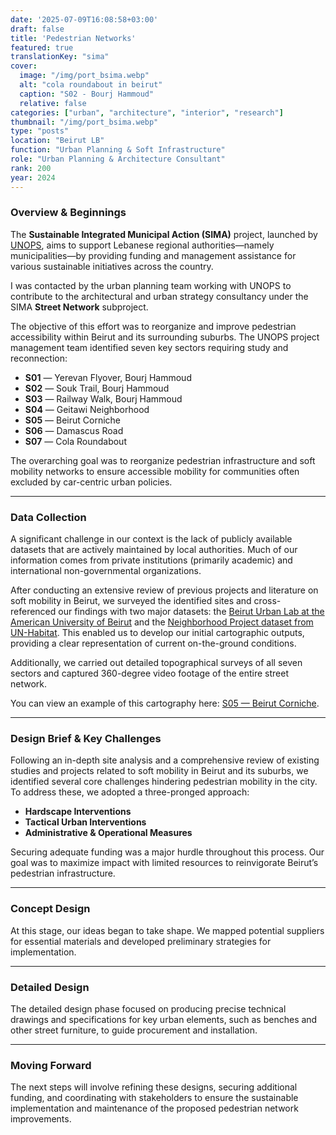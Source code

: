 ```yaml
---
date: '2025-07-09T16:08:58+03:00'
draft: false
title: 'Pedestrian Networks'
featured: true
translationKey: "sima"
cover:
  image: "/img/port_bsima.webp"
  alt: "cola roundabout in beirut"
  caption: "S02 - Bourj Hammoud"
  relative: false 
categories: ["urban", "architecture", "interior", "research"]
thumbnail: "/img/port_bsima.webp"
type: "posts"
location: "Beirut LB"
function: "Urban Planning & Soft Infrastructure"
role: "Urban Planning & Architecture Consultant"
rank: 200
year: 2024
---
```


### Overview & Beginnings

The **Sustainable Integrated Municipal Action (SIMA)** project, launched by [UNOPS](https://lebanon.un.org/en/227264-unops-launches-two-call-proposals-lebanon), aims to support Lebanese regional authorities—namely municipalities—by providing funding and management assistance for various sustainable initiatives across the country.

I was contacted by the urban planning team working with UNOPS to contribute to the architectural and urban strategy consultancy under the SIMA **Street Network** subproject.

The objective of this effort was to reorganize and improve pedestrian accessibility within Beirut and its surrounding suburbs. The UNOPS project management team identified seven key sectors requiring study and reconnection:

- **S01** — Yerevan Flyover, Bourj Hammoud
- **S02** — Souk Trail, Bourj Hammoud
- **S03** — Railway Walk, Bourj Hammoud
- **S04** — Geitawi Neighborhood
- **S05** — Beirut Corniche
- **S06** — Damascus Road
- **S07** — Cola Roundabout

The overarching goal was to reorganize pedestrian infrastructure and soft mobility networks to ensure accessible mobility for communities often excluded by car-centric urban policies.

---

### Data Collection

A significant challenge in our context is the lack of publicly available datasets that are actively maintained by local authorities. Much of our information comes from private institutions (primarily academic) and international non-governmental organizations.

After conducting an extensive review of previous projects and literature on soft mobility in Beirut, we surveyed the identified sites and cross-referenced our findings with two major datasets: the [Beirut Urban Lab at the American University of Beirut](https://beiruturbanlab.com/) and the [Neighborhood Project dataset from UN-Habitat](https://lebanonportal.unhabitat.org). This enabled us to develop our initial cartographic outputs, providing a clear representation of current on-the-ground conditions.

Additionally, we carried out detailed topographical surveys of all seven sectors and captured 360-degree video footage of the entire street network.

You can view an example of this cartography here: [S05 — Beirut Corniche](/img/sima_1_bc.pdf).

---

### Design Brief & Key Challenges

Following an in-depth site analysis and a comprehensive review of existing studies and projects related to soft mobility in Beirut and its suburbs, we identified several core challenges hindering pedestrian mobility in the city. To address these, we adopted a three-pronged approach:

- **Hardscape Interventions**
- **Tactical Urban Interventions**
- **Administrative & Operational Measures**

Securing adequate funding was a major hurdle throughout this process. Our goal was to maximize impact with limited resources to reinvigorate Beirut’s pedestrian infrastructure.

---

### Concept Design

At this stage, our ideas began to take shape. We mapped potential suppliers for essential materials and developed preliminary strategies for implementation.

---

### Detailed Design

The detailed design phase focused on producing precise technical drawings and specifications for key urban elements, such as benches and other street furniture, to guide procurement and installation.

---

### Moving Forward

The next steps will involve refining these designs, securing additional funding, and coordinating with stakeholders to ensure the sustainable implementation and maintenance of the proposed pedestrian network improvements.